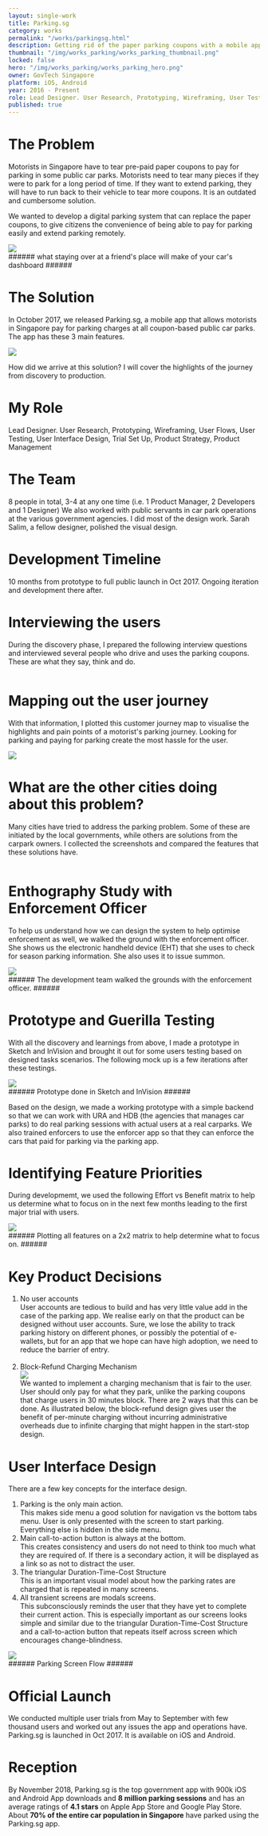 ```yaml
---
layout: single-work
title: Parking.sg
category: works
permalink: "/works/parkingsg.html"
description: Getting rid of the paper parking coupons with a mobile app
thumbnail: "/img/works_parking/works_parking_thumbnail.png"
locked: false
hero: "/img/works_parking/works_parking_hero.png"
owner: GovTech Singapore
platform: iOS, Android
year: 2016 - Present
role: Lead Designer. User Research, Prototyping, Wireframing, User Testing, User Interface Design, Trial Set Up, Product Strategy, Product Management
published: true
---
```


# The Problem #
  Motorists in Singapore have to tear pre-paid paper coupons to pay for parking in some public car parks. Motorists need to tear many pieces if they were to park for a long period of time. If they want to extend parking, they will have to run back to their vehicle to tear more coupons. It is an outdated and cumbersome solution.

  We wanted to develop a digital parking system that can replace the paper coupons, to give citizens the convenience of being able to pay for parking easily and extend parking remotely.

  <div><img src="/img/works_parking/parking_problem.png"></div>
###### what staying over at a friend's place will make of your car's dashboard ######

# The Solution #
  In October 2017, we released Parking.sg, a mobile app that allows motorists in Singapore pay for parking charges at all coupon-based public car parks. The app has these 3 main features.

  <div><img src="/img/works_parking/parking_features.png"></div>

  How did we arrive at this solution? I will cover the highlights of the journey from discovery to production.

# My Role #
Lead Designer. User Research, Prototyping, Wireframing, User Flows, User Testing, User Interface Design, Trial Set Up, Product Strategy, Product Management

# The Team #
8 people in total, 3-4 at any one time (i.e. 1 Product Manager, 2 Developers and 1 Designer) We also worked with public servants in car park operations at the various government agencies. I did most of the design work. Sarah Salim, a fellow designer, polished the visual design.

# Development Timeline
10 months from prototype to full public launch in Oct 2017. Ongoing iteration and development there after.

# Interviewing the users #
During the discovery phase, I prepared the following interview questions and interviewed several people who drive and uses the parking coupons. These are what they say, think and do.

<div class="main-carousel" data-flickity='{ "freeScroll": true, "lazyLoad": true }'>
  <div class="carousel-cell"><img data-flickity-lazyload="/img/works_parking/parking_userinterviewguide.png"></div>
  <div class="carousel-cell"><img data-flickity-lazyload="/img/works_parking/parking_user1.png"></div>
  <div class="carousel-cell"><img data-flickity-lazyload="/img/works_parking/parking_user2.png"></div>
  <div class="carousel-cell"><img data-flickity-lazyload="/img/works_parking/parking_user3.png"></div>
  <div class="carousel-cell"><img data-flickity-lazyload="/img/works_parking/parking_user4.png"></div>
</div>


# Mapping out the user journey #
With that information, I plotted this customer journey map to visualise the highlights and pain points of a motorist's parking journey. Looking for parking and paying for parking create the most hassle for the user.
<div><img src="/img/works_parking/parking_customerjourney.png"></div>

# What are the other cities doing about this problem? #
Many cities have tried to address the parking problem. Some of these are initiated by the local governments, while others are solutions from the carpark owners. I collected the screenshots and compared the features that these solutions have.

<div class="main-carousel" data-flickity='{ "freeScroll": true, "lazyLoad": true }'>
  <div class="carousel-cell"><img data-flickity-lazyload="/img/works_parking/parking_competitiveanalysis.png"></div>
  <div class="carousel-cell"><img data-flickity-lazyload="/img/works_parking/parking_us_parker.png"></div>
  <div class="carousel-cell"><img data-flickity-lazyload="/img/works_parking/parking_uk_paybyphone.png"></div>
</div>

# Enthography Study with Enforcement Officer #
To help us understand how we can design the system to help optimise enforcement as well, we walked the ground with the enforcement officer. She shows us the electronic handheld device (EHT) that she uses to check for season parking information. She also uses it to issue summon.
<div><img src="/img/works_parking/parking_ethnographystudy.png"></div>
###### The development team walked the grounds with the enforcement officer. ######

# Prototype and Guerilla Testing #
With all the discovery and learnings from above, I made a prototype in Sketch and InVision and brought it out for some users testing based on designed tasks scenarios. The following mock up is a few iterations after these testings.
<div><img style="max-width:360px;" src="/img/works_parking/parking_mockup.gif"></div>
###### Prototype done in Sketch and InVision ######

Based on the design, we made a working prototype with a simple backend so that we can work with URA and HDB (the agencies that manages car parks) to do real parking sessions with actual users at a real carparks. We also trained enforcers to use the enforcer app so that they can enforce the cars that paid for parking via the parking app.

# Identifying Feature Priorities #
During developmemt, we used the following Effort vs Benefit matrix to help us determine what to focus on in the next few months leading to the first major trial with users.
<div><img src="/img/works_parking/parking_featurepriority.svg"></div>
###### Plotting all features on a 2x2 matrix to help determine what to focus on. ######

# Key Product Decisions #
<ol>
  <li>No user accounts <br> User accounts are tedious to build and has very little value add in the case of the parking app. We realise early on that the product can be designed without user accounts. Sure, we lose the ability to track parking history on different phones, or possibly the potential of e-wallets, but for an app that we hope can have high adoption, we need to reduce the barrier of entry.
</li>
<br>
<li> Block-Refund Charging Mechanism <br>
<div><img src="/img/works_parking/parking_blockcharging.svg"></div>
We wanted to implement a charging mechanism that is fair to the user. User should only pay for what they park, unlike the parking coupons that charge users in 30 minutes block. There are 2 ways that this can be done. As illustrated below, the block-refund design gives user the benefit of per-minute charging without incurring administrative overheads due to infinite charging that might happen in the start-stop design.
</li>
</ol>

# User Interface Design #

There are a few key concepts for the interface design.

1. Parking is the only main action. <br> This makes side menu a good solution for navigation vs the bottom tabs menu. User is only presented with the screen to start parking. Everything else is hidden in the side menu.
2. Main call-to-action button is always at the bottom.<br> This creates consistency and users do not need to think too much what they are required of. If there is a secondary action, it will be displayed as a link so as not to distract the user.
3. The triangular Duration-Time-Cost Structure <br> This is an important visual model about how the parking rates are charged that is repeated in many screens.
4. All transient screens are modals screens. <br>  This subconsciously reminds the user that they have yet to complete their current action. This is especially important as our screens looks simple and similar due to the triangular Duration-Time-Cost Structure and a call-to-action button that repeats itself across screen which encourages change-blindness.

<div><img src="/img/works_parking/parking_flow.svg"></div>
###### Parking Screen Flow ######

# Official Launch #
We conducted multiple user trials from May to September with few thousand users and worked out any issues the app and operations have. Parking.sg is launched in Oct 2017. It is available on iOS and Android.

# Reception #
By November 2018, Parking.sg is the top government app with 900k iOS and Android App downloads and **8 million parking sessions** and has an average ratings of **4.1 stars** on Apple App Store and Google Play Store. About **70% of the entire car population in Singapore** have parked using the Parking.sg app.
